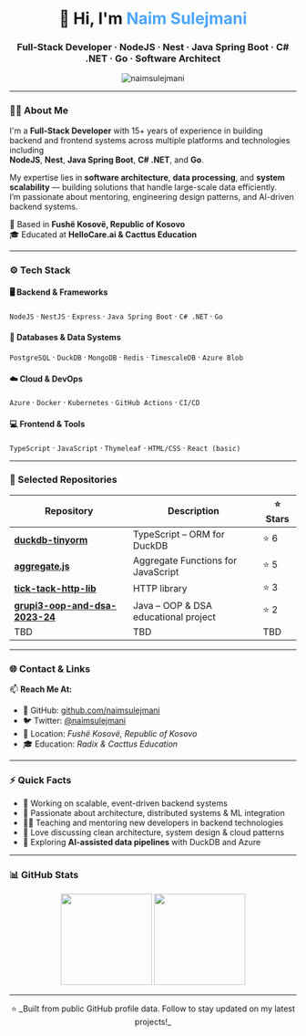<!-- Profile Header -->
<h1 align="center">👋 Hi, I'm <span style="color:#4da6ff;">Naim Sulejmani</span></h1>
<h3 align="center">Full-Stack Developer · NodeJS · Nest · Java Spring Boot · C# .NET · Go · Software Architect</h3>

<p align="center">
  <img src="https://komarev.com/ghpvc/?username=naimsulejmani&label=Profile%20views&color=0e75b6&style=flat" alt="naimsulejmani" />
</p>

---

### 🧑‍💻 About Me

I'm a **Full-Stack Developer** with 15+ years of experience in building backend and frontend systems across multiple platforms and technologies including  
**NodeJS**, **Nest**, **Java Spring Boot**, **C# .NET**, and **Go**.

My expertise lies in **software architecture**, **data processing**, and **system scalability** — building solutions that handle large-scale data efficiently.  
I’m passionate about mentoring, engineering design patterns, and AI-driven backend systems.

📍 Based in **Fushë Kosovë, Republic of Kosovo**  
🎓 Educated at **HelloCare.ai & Cacttus Education**

---

### ⚙️ Tech Stack

#### 🖥️ Backend & Frameworks
`NodeJS` · `NestJS` · `Express` · `Java Spring Boot` · `C# .NET` · `Go`  

#### 💾 Databases & Data Systems
`PostgreSQL` · `DuckDB` · `MongoDB` · `Redis` · `TimescaleDB` · `Azure Blob`  

#### ☁️ Cloud & DevOps
`Azure` · `Docker` · `Kubernetes` · `GitHub Actions` · `CI/CD`  

#### 💻 Frontend & Tools
`TypeScript` · `JavaScript` · `Thymeleaf` · `HTML/CSS` · `React (basic)`  

---

### 🚀 Selected Repositories

| Repository | Description | ⭐ Stars |
|-------------|--------------|---------|
| [**duckdb-tinyorm**](https://github.com/naimsulejmani/duckdb-tinyorm) | TypeScript – ORM for DuckDB | ⭐ 6 |
| [**aggregate.js**](https://github.com/naimsulejmani/aggregate.js) | Aggregate Functions for JavaScript | ⭐ 5 |
| [**tick-tack-http-lib**](https://github.com/naimsulejmani/tick-tack-http-lib) | HTTP library | ⭐ 3 |
| [**grupi3-oop-and-dsa-2023-24**](https://github.com/naimsulejmani/grupi3-oop-and-dsa-2023-24) | Java – OOP & DSA educational project | ⭐ 2 |
| TBD | TBD |  TBD | ⭐ 10 |

---

### 🌐 Contact & Links

📫 **Reach Me At:**
- 🐙 GitHub: [github.com/naimsulejmani](https://github.com/naimsulejmani)  
- 🐦 Twitter: [@naimsulejmani](https://twitter.com/naimsulejmani)  
- 📍 Location: *Fushë Kosovë, Republic of Kosovo*  
- 🎓 Education: *Radix & Cacttus Education*  

---

### ⚡ Quick Facts

- 🔭 Working on scalable, event-driven backend systems  
- 🧠 Passionate about architecture, distributed systems & ML integration  
- 👨‍🏫 Teaching and mentoring new developers in backend technologies  
- 💬 Love discussing clean architecture, system design & cloud patterns  
- 🌱 Exploring **AI-assisted data pipelines** with DuckDB and Azure  

---

### 📊 GitHub Stats

<p align="center">
  <img src="https://github-readme-stats.vercel.app/api?username=naimsulejmani&show_icons=true&theme=github_dark&hide_border=true" height="160px" />
  <img src="https://github-readme-stats.vercel.app/api/top-langs/?username=naimsulejmani&layout=compact&theme=github_dark&hide_border=true" height="160px" />
</p>

---

<p align="center">
  ⭐ _Built from public GitHub profile data. Follow to stay updated on my latest projects!_
</p>
